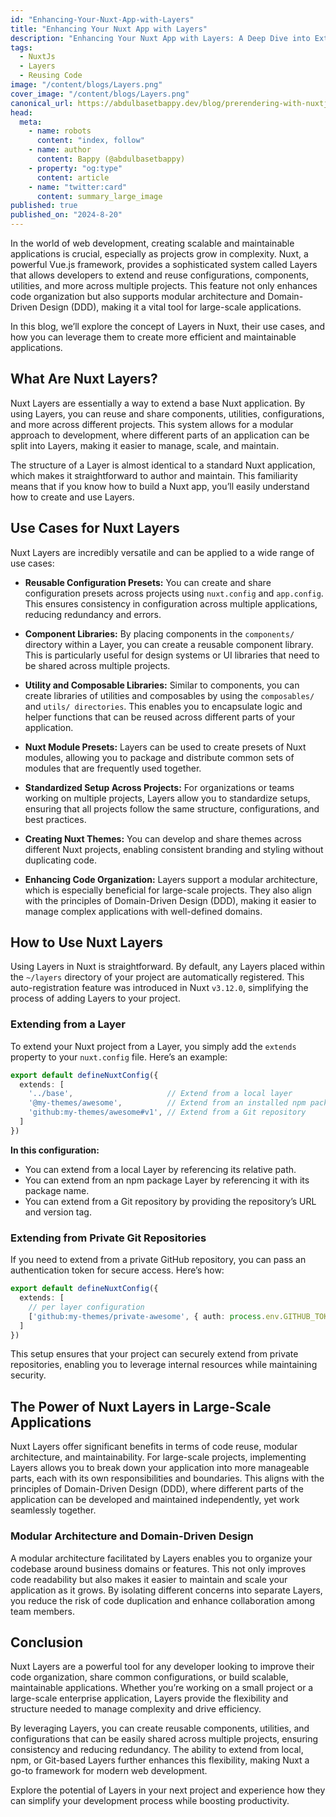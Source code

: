 ```yaml
---
id: "Enhancing-Your-Nuxt-App-with-Layers"
title: "Enhancing Your Nuxt App with Layers"
description: "Enhancing Your Nuxt App with Layers: A Deep Dive into Extending and Reusing Code"
tags:
  - NuxtJs
  - Layers
  - Reusing Code
image: "/content/blogs/Layers.png"
cover_image: "/content/blogs/Layers.png"
canonical_url: https://abdulbasetbappy.dev/blog/prerendering-with-nuxtjs
head:
  meta:
    - name: robots
      content: "index, follow"
    - name: author
      content: Bappy (@abdulbasetbappy)
    - property: "og:type"
      content: article
    - name: "twitter:card"
      content: summary_large_image
published: true
published_on: "2024-8-20"
---
```

In the world of web development, creating scalable and maintainable applications is crucial, especially as projects grow in complexity. Nuxt, a powerful Vue.js framework, provides a sophisticated system called Layers that allows developers to extend and reuse configurations, components, utilities, and more across multiple projects. This feature not only enhances code organization but also supports modular architecture and Domain-Driven Design (DDD), making it a vital tool for large-scale applications.

In this blog, we’ll explore the concept of Layers in Nuxt, their use cases, and how you can leverage them to create more efficient and maintainable applications.


## What Are Nuxt Layers?

Nuxt Layers are essentially a way to extend a base Nuxt application. By using Layers, you can reuse and share components, utilities, configurations, and more across different projects. This system allows for a modular approach to development, where different parts of an application can be split into Layers, making it easier to manage, scale, and maintain.

The structure of a Layer is almost identical to a standard Nuxt application, which makes it straightforward to author and maintain. This familiarity means that if you know how to build a Nuxt app, you’ll easily understand how to create and use Layers.


## Use Cases for Nuxt Layers

Nuxt Layers are incredibly versatile and can be applied to a wide range of use cases:

- **Reusable Configuration Presets:** You can create and share configuration presets across projects using `nuxt.config` and `app.config`. This ensures consistency in configuration across multiple applications, reducing redundancy and errors.

- **Component Libraries:** By placing components in the `components/` directory within a Layer, you can create a reusable component library. This is particularly useful for design systems or UI libraries that need to be shared across multiple projects.

- **Utility and Composable Libraries:** Similar to components, you can create libraries of utilities and composables by using the `composables/ `and `utils/ directories`. This enables you to encapsulate logic and helper functions that can be reused across different parts of your application.

- **Nuxt Module Presets:** Layers can be used to create presets of Nuxt modules, allowing you to package and distribute common sets of modules that are frequently used together.

- **Standardized Setup Across Projects:** For organizations or teams working on multiple projects, Layers allow you to standardize setups, ensuring that all projects follow the same structure, configurations, and best practices.

- **Creating Nuxt Themes:** You can develop and share themes across different Nuxt projects, enabling consistent branding and styling without duplicating code.

- **Enhancing Code Organization:** Layers support a modular architecture, which is especially beneficial for large-scale projects. They also align with the principles of Domain-Driven Design (DDD), making it easier to manage complex applications with well-defined domains.

## How to Use Nuxt Layers

Using Layers in Nuxt is straightforward. By default, any Layers placed within the `~/layers` directory of your project are automatically registered. This auto-registration feature was introduced in Nuxt `v3.12.0`, simplifying the process of adding Layers to your project.

### Extending from a Layer
To extend your Nuxt project from a Layer, you simply add the `extends` property to your `nuxt.config` file. Here’s an example:
```typescript
export default defineNuxtConfig({
  extends: [
    '../base',                     // Extend from a local layer
    '@my-themes/awesome',          // Extend from an installed npm package
    'github:my-themes/awesome#v1', // Extend from a Git repository
  ]
})
```
**In this configuration:**
- You can extend from a local Layer by referencing its relative path.
- You can extend from an npm package Layer by referencing it with its package name.
- You can extend from a Git repository by providing the repository’s URL and version tag.

### Extending from Private Git Repositories
If you need to extend from a private GitHub repository, you can pass an authentication token for secure access. Here’s how:
```typescript
export default defineNuxtConfig({
  extends: [
    // per layer configuration
    ['github:my-themes/private-awesome', { auth: process.env.GITHUB_TOKEN }]
  ]
})
```
This setup ensures that your project can securely extend from private repositories, enabling you to leverage internal resources while maintaining security.


## The Power of Nuxt Layers in Large-Scale Applications

Nuxt Layers offer significant benefits in terms of code reuse, modular architecture, and maintainability. For large-scale projects, implementing Layers allows you to break down your application into more manageable parts, each with its own responsibilities and boundaries. This aligns with the principles of Domain-Driven Design (DDD), where different parts of the application can be developed and maintained independently, yet work seamlessly together.

### Modular Architecture and Domain-Driven Design
A modular architecture facilitated by Layers enables you to organize your codebase around business domains or features. This not only improves code readability but also makes it easier to maintain and scale your application as it grows. By isolating different concerns into separate Layers, you reduce the risk of code duplication and enhance collaboration among team members.

## Conclusion

Nuxt Layers are a powerful tool for any developer looking to improve their code organization, share common configurations, or build scalable, maintainable applications. Whether you’re working on a small project or a large-scale enterprise application, Layers provide the flexibility and structure needed to manage complexity and drive efficiency.

By leveraging Layers, you can create reusable components, utilities, and configurations that can be easily shared across multiple projects, ensuring consistency and reducing redundancy. The ability to extend from local, npm, or Git-based Layers further enhances this flexibility, making Nuxt a go-to framework for modern web development.

Explore the potential of Layers in your next project and experience how they can simplify your development process while boosting productivity.
